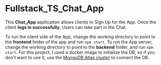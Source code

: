 ﻿# Fullstack_TS_Chat_App
 
This **Chat_App** application allows clients to Sign Up for the App. Once the client **logs in successfully**, Users can take part in the Chat.

To run the client side of the App, change the working directory to point to the **frontend** folder of the app and run `npm start`.
To run the App server, change the working directory to point to the **backend** folder, and run `npm start`. For this project, I used a docker image  to initialize the DB, 
so if you don't want to use it, use the [MongoDB Atlas cluster](https://www.mongodb.com/docs/atlas/tutorial/connect-to-your-cluster/) to connect the DB.
